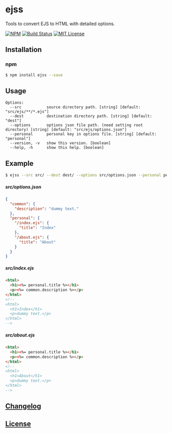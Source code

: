 # ejss

Tools to convert EJS to HTML with detailed options.

[![NPM](https://nodei.co/npm/ejss.png)](https://nodei.co/npm/ejss/)
[![Build Status](https://travis-ci.org/isaxxx/ejss.svg?branch=master)](https://travis-ci.org/isaxxx/ejss)
[![MIT License](http://img.shields.io/badge/license-MIT-blue.svg?style=flat)](LICENSE)

## Installation

### npm

```bash
$ npm install ejss --save
```

## Usage

```
Options:
  --src           source directory path. [string] [default: "src/ejs/**/*.ejs"]
  --dest          destination directory path. [string] [default: "dest"]
  --options       options json file path. (need setting root directory) [string] [default: "src/ejs/options.json"]
  --personal      personal key in options file. [string] [default: "personal"]
  --version, -v   show this version. [boolean]
  --help, -h      show this help. [boolean]
```

## Example

```bash
$ ejss --src src/ --dest dest/ --options src/options.json --personal personal
```

##### src/options.json

```json
{
  "common": {
    "description": "dummy text."
  },
  "personal": {
    "/index.ejs": {
      "title": "Index"
    },
    "/about.ejs": {
      "title": "About"
    }
  }
}
```

##### src/index.ejs

```html
<html>
  <h1><%= personal.title %></h1>
  <p><%= common.description %></p>
</html>
<!--
<html>
  <h1>Index</h1>
  <p>dummy text.</p>
</html>
-->
```

##### src/about.ejs

```html
<html>
  <h1><%= personal.title %></h1>
  <p><%= common.description %></p>
</html>
<!--
<html>
  <h1>About</h1>
  <p>dummy text.</p>
</html>
-->
```

## [Changelog](CHANGELOG.md)

## [License](LICENSE)
